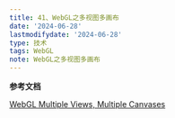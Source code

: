 ```yaml
---
title: 41、WebGL之多视图多画布
date: '2024-06-28'
lastmodifydate: '2024-06-28'
type: 技术
tags: WebGL
note: WebGL之多视图多画布
---
```



**参考文档**

[WebGL Multiple Views, Multiple Canvases](https://webglfundamentals.org/webgl/lessons/webgl-multiple-views.html)<br>

<Valine></Valine>
